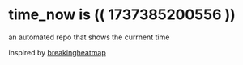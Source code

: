 # time_now is (( 1737385200556 ))

an automated repo that shows the currnent time

inspired by [breakingheatmap](https://github.com/breakingheatmap/breakingheatmap)